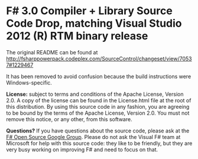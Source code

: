 F# 3.0 Compiler + Library Source Code Drop, matching Visual Studio 2012 (R) RTM binary release
===


The original README can be found at http://fsharppowerpack.codeplex.com/SourceControl/changeset/view/70537#1229467

It has been removed to avoid confusion because the build instructions were Windows-specific.

**License:** subject to terms and conditions of the Apache License, Version 2.0. A copy of the license can be found in the License.html file at the root of this distribution. By using this source code in any fashion, you are agreeing to be bound by the terms of the Apache License, Version 2.0. You must not remove this notice, or any other, from this software.

**Questions?** If you have questions about the source code, please ask at the [F# Open Source Google Group](http://groups.google.com/group/fsharp-opensource). Please do not ask the Visual F# team at Microsoft for help with this source code: they like to be friendly, but they are very busy working on improving F# and need to focus on that.
